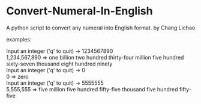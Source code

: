 # Convert-Numeral-In-English
A python script to convert any numeral into English format.
by Chang Lichao

examples:

Input an integer ('q' to quit) -> 1234567890  
1,234,567,890 => one billion two hundred thirty-four million five hundred sixty-seven thousand eight hundred ninety   
Input an integer ('q' to quit) -> 0   
0 => zero   
Input an integer ('q' to quit) -> 5555555   
5,555,555 => five million five hundred fifty-five thousand five hundred fifty-five
